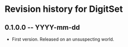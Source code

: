 # Revision history for DigitSet

## 0.1.0.0 -- YYYY-mm-dd

* First version. Released on an unsuspecting world.
